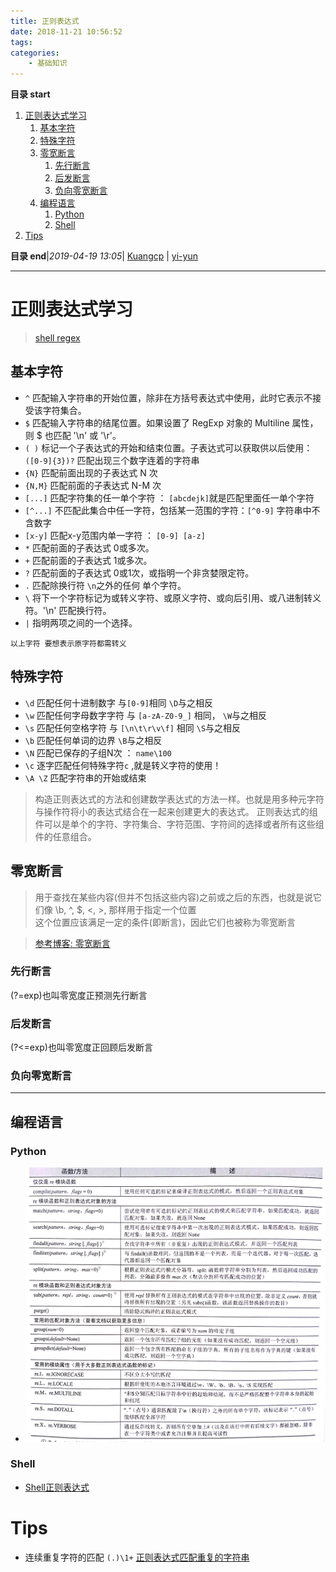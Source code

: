 ```yaml
---
title: 正则表达式
date: 2018-11-21 10:56:52
tags: 
categories: 
    - 基础知识
---
```


**目录 start**
 
1. [正则表达式学习](#正则表达式学习)
    1. [基本字符](#基本字符)
    1. [特殊字符](#特殊字符)
    1. [零宽断言](#零宽断言)
        1. [先行断言](#先行断言)
        1. [后发断言](#后发断言)
        1. [负向零宽断言](#负向零宽断言)
    1. [编程语言](#编程语言)
        1. [Python](#python)
        1. [Shell](#shell)
1. [Tips](#tips)

**目录 end**|_2019-04-19 13:05_| [Kuangcp](https://github.com/Kuangcp/Note) | [yi-yun](https://github.com/yi-yun/Memo)
****************************************
# 正则表达式学习
> [shell regex](http://man.linuxde.net/docs/shell_regex.html)

## 基本字符 

- `^`  匹配输入字符串的开始位置，除非在方括号表达式中使用，此时它表示不接受该字符集合。
- `$`  匹配输入字符串的结尾位置。如果设置了 RegExp 对象的 Multiline 属性，则 $ 也匹配 '\n' 或 '\r'。
- `( )`  标记一个子表达式的开始和结束位置。子表达式可以获取供以后使用：`([0-9]{3})?` 匹配出现三个数字连着的字符串
- `{N}`  匹配前面出现的子表达式 N 次
- `{N,M}` 匹配前面的子表达式 N-M 次
- `[...]`  匹配字符集的任一单个字符 ： `[abcdejk]`就是匹配里面任一单个字符 
- `[^...]` 不匹配此集合中任一字符，包括某一范围的字符：`[^0-9]` 字符串中不含数字
- `[x-y]` 匹配x-y范围内单一字符 ： `[0-9] [a-z]`
- `*`  匹配前面的子表达式 0或多次。 
- `+`  匹配前面的子表达式 1或多次。
- `?`  匹配前面的子表达式 0或1次，或指明一个非贪婪限定符。
- `.`  匹配除换行符 `\n`之外的任何 单个字符。
- `\`  将下一个字符标记为或转义字符、或原义字符、或向后引用、或八进制转义符。'\n' 匹配换行符。 
- `|`  指明两项之间的一个选择。

`以上字符 要想表示原字符都需转义`

## 特殊字符
- `\d` 匹配任何十进制数字 与`[0-9]`相同 `\D`与之相反
- `\w` 匹配任何字母数字字符 与 `[a-zA-Z0-9_]` 相同， `\W`与之相反
- `\s` 匹配任何空格字符 与 `[\n\t\r\v\f]` 相同 `\S`与之相反
- `\b` 匹配任何单词的边界  `\B`与之相反
- `\N` 匹配已保存的子组N次 ： `name\100`
- `\c` 逐字匹配任何特殊字符`c` ,就是转义字符的使用！
- `\A \Z` 匹配字符串的开始或结束

> 构造正则表达式的方法和创建数学表达式的方法一样。也就是用多种元字符与操作符将小的表达式结合在一起来创建更大的表达式。
> 正则表达式的组件可以是单个的字符、字符集合、字符范围、字符间的选择或者所有这些组件的任意组合。 

## 零宽断言
> 用于查找在某些内容(但并不包括这些内容)之前或之后的东西，也就是说它们像 \b, ^, $, <, >, 那样用于指定一个位置  
> 这个位置应该满足一定的条件(即断言)，因此它们也被称为零宽断言

> [参考博客: 零宽断言](https://www.cnblogs.com/shangdawei/p/4673117.html)

### 先行断言
(?=exp)也叫零宽度正预测先行断言

### 后发断言
(?<=exp)也叫零宽度正回顾后发断言

### 负向零宽断言

***************************

## 编程语言
### Python
- ![re.jpg](https://raw.githubusercontent.com/Kuangcp/ImageRepos/master/Tech/python/re.jpg)

### Shell
- [Shell正则表达式](http://man.linuxde.net/docs/shell_regex.html)

# Tips
- 连续重复字符的匹配 `(.)\1+` [正则表达式匹配重复的字符串](http://www.aijquery.cn/Html/jqueryjiqiao/181.html)
